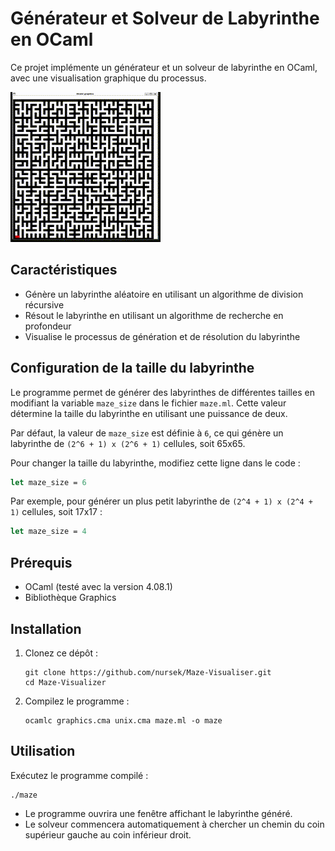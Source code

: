 # Générateur et Solveur de Labyrinthe en OCaml

Ce projet implémente un générateur et un solveur de labyrinthe en OCaml, avec une visualisation graphique du processus.

![Démonstration du générateur et solveur de labyrinthe](./images/maze_demo.gif)

## Caractéristiques

- Génère un labyrinthe aléatoire en utilisant un algorithme de division récursive
- Résout le labyrinthe en utilisant un algorithme de recherche en profondeur
- Visualise le processus de génération et de résolution du labyrinthe

## Configuration de la taille du labyrinthe

Le programme permet de générer des labyrinthes de différentes tailles en modifiant la variable `maze_size` dans le fichier `maze.ml`. 
Cette valeur détermine la taille du labyrinthe en utilisant une puissance de deux.

Par défaut, la valeur de `maze_size` est définie à `6`, ce qui génère un labyrinthe de `(2^6 + 1) x (2^6 + 1)` cellules, soit 65x65.

Pour changer la taille du labyrinthe, modifiez cette ligne dans le code :

```ocaml
let maze_size = 6
```

Par exemple, pour générer un plus petit labyrinthe de `(2^4 + 1) x (2^4 + 1)` cellules, soit 17x17 :

```ocaml
let maze_size = 4
```

## Prérequis

* OCaml (testé avec la version 4.08.1)
* Bibliothèque Graphics
  
## Installation

1. Clonez ce dépôt :
   ```
   git clone https://github.com/nursek/Maze-Visualiser.git
   cd Maze-Visualizer
   ```

2. Compilez le programme :
   ```
   ocamlc graphics.cma unix.cma maze.ml -o maze
   ```

## Utilisation

Exécutez le programme compilé :

```
./maze
```

* Le programme ouvrira une fenêtre affichant le labyrinthe généré.
* Le solveur commencera automatiquement à chercher un chemin du coin supérieur gauche au coin inférieur droit.
